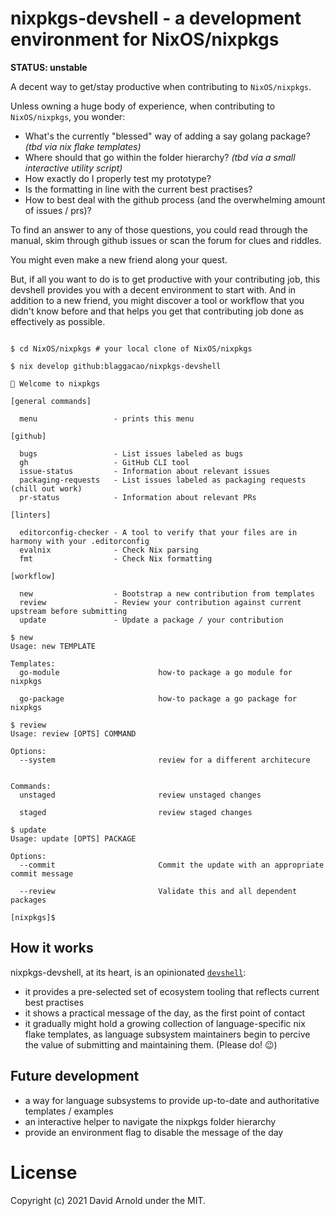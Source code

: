 # nixpkgs-devshell - a development environment for NixOS/nixpkgs

**STATUS: unstable**

A decent way to get/stay productive when contributing to `NixOS/nixpkgs`.

Unless owning a huge body of experience, when contributing to `NixOS/nixpkgs`,
you wonder:

- What's the currently "blessed" way of adding a say golang package? _(tbd via nix flake templates)_
- Where should that go within the folder hierarchy? _(tbd via a small interactive utility script)_
- How exactly do I properly test my prototype?
- Is the formatting in line with the current best practises?
- How to best deal with the github process (and the overwhelming amount of issues / prs)?


To find an answer to any of those questions, you could read through the manual,
skim through github issues or scan the forum for clues and riddles.

You might even make a new friend along your quest.

But, if all you want to do is to get productive with your contributing job,
this devshell provides you with a decent environment to start with.
And in addition to a new friend, you might discover a tool or workflow
that you didn't know before and that helps you get that contributing job 
done as effectively as possible.

```console

$ cd NixOS/nixpkgs # your local clone of NixOS/nixpkgs

$ nix develop github:blaggacao/nixpkgs-devshell

🔨 Welcome to nixpkgs

[general commands]

  menu                 - prints this menu

[github]

  bugs                 - List issues labeled as bugs
  gh                   - GitHub CLI tool
  issue-status         - Information about relevant issues
  packaging-requests   - List issues labeled as packaging requests (chill out work)
  pr-status            - Information about relevant PRs

[linters]

  editorconfig-checker - A tool to verify that your files are in harmony with your .editorconfig
  evalnix              - Check Nix parsing
  fmt                  - Check Nix formatting

[workflow]

  new                  - Bootstrap a new contribution from templates
  review               - Review your contribution against current upstream before submitting
  update               - Update a package / your contribution

$ new
Usage: new TEMPLATE

Templates:
  go-module                      how-to package a go module for nixpkgs

  go-package                     how-to package a go package for nixpkgs

$ review
Usage: review [OPTS] COMMAND

Options:
  --system                       review for a different architecure


Commands:
  unstaged                       review unstaged changes

  staged                         review staged changes

$ update
Usage: update [OPTS] PACKAGE

Options:
  --commit                       Commit the update with an appropriate commit message

  --review                       Validate this and all dependent packages

[nixpkgs]$
```

## How it works

nixpkgs-devshell, at its heart, is an opinionated [`devshell`](https://github.com/numtide/devshell):
* it provides a pre-selected set of ecosystem tooling that reflects current best practises
* it shows a practical message of the day, as the first point of contact
* it gradually might hold a growing collection of language-specific nix flake templates, as 
  language subsystem maintainers begin to percive the value of submitting and maintaining them. (Please do! :wink:)

## Future development

- a way for language subsystems to provide up-to-date and authoritative templates / examples
- an interactive helper to navigate the nixpkgs folder hierarchy
- provide an environment flag to disable the message of the day

# License

Copyright (c) 2021 David Arnold under the MIT.

